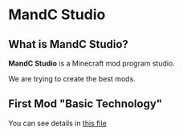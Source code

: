 # MandC Studio

## What is MandC Studio?

**MandC Studio** is a Minecraft mod program studio.

We are trying to create the best mods.

## First Mod "Basic Technology"

You can see details in [this file](basictechnology.md)
